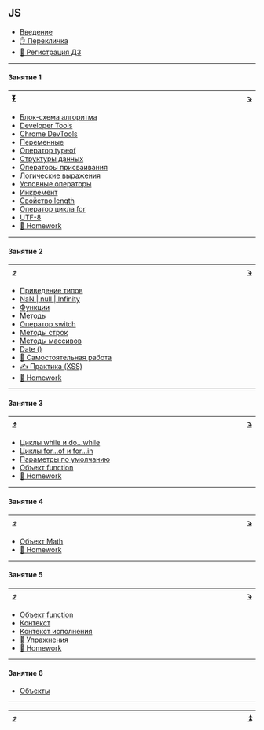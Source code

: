<a name="toc-top"></a>
## JS
  * [Введение](https://github.com/garevna/js-course/wiki/introduction)
  * [✋️ Перекличка](https://docs.google.com/forms/d/e/1FAIpQLScGN1NIrWMu42sr3lVGOzf3KHd4099eSnRHMOokIpnjXKSSjw/viewform)
  * [🔗 Регистрация ДЗ](https://docs.google.com/forms/d/e/1FAIpQLScoUhG6mHKhnPYZKBbjocQ496LjCZkkPYLV8Mudu4DIK6UjFQ/viewform)
***
<a name="toc-1"></a>
#### Занятие 1
| [:arrow_double_down:](#toc-bottom) | <img width="800"/> | [:arrow_heading_down:](#toc-2) |
|-|-|-|
  * [Блок-схема алгоритма](https://github.com/garevna/js-course/wiki/Block-diagram)
  * [Developer Tools](https://github.com/garevna/js-course/wiki/developer-tools)
  * [Chrome DevTools](https://github.com/garevna/js-course/wiki/chrome-dev-tools)
  * [Переменные](https://github.com/garevna/js-course/wiki/var)
  * [Оператор typeof](https://github.com/garevna/js-course/wiki/typeof)
  * [Структуры данных](https://github.com/garevna/js-course/wiki/data-structures)
  * [Операторы присваивания](https://github.com/garevna/js-course/wiki/Assignments)
  * [Логические выражения](https://github.com/garevna/js-course/wiki/Boolean)
  * [Условные операторы](https://github.com/garevna/js-course/wiki/Conditional-operators)
  * [Инкремент](https://github.com/garevna/js-course/wiki/Increment)
  * [Свойство length](https://github.com/garevna/js-course/wiki/length)
  * [Оператор цикла for](https://github.com/garevna/js-course/wiki/for)
  * [UTF-8](https://github.com/garevna/js-course/wiki/UTF-8)
  * [💼 Homework](https://github.com/garevna/js-course/wiki/hw-01)
***

<a name="toc-2"></a>
#### Занятие 2

| [:arrow_heading_up:](#toc-1) | <img width="800"/> | [:arrow_heading_down:](#toc-3) |
|-|-|-|

* [Приведение типов](https://github.com/garevna/js-course/wiki/data-types-conversion)
* [NaN | null | Infinity](https://github.com/garevna/js-course/wiki/NaN-null-Infinity)
* [Функции](https://github.com/garevna/js-course/wiki/function)
* [Методы](https://github.com/garevna/js-course/wiki/method)
* [Оператор switch](https://github.com/garevna/js-course/wiki/switch)
* [Методы строк](https://github.com/garevna/js-course/wiki/Strings-methods)
* [Методы массивов](https://github.com/garevna/js-course/wiki/Array-methods)
* [Date ()](https://github.com/garevna/js-course/wiki/Date-constructor)
* [📝 Самостоятельная работа](https://github.com/garevna/js-course/wiki/self-work-02)
* [✍️ Практика (XSS)](https://github.com/garevna/js-course/wiki/XSS)
* [💼 Homework](https://github.com/garevna/js-course/wiki/hw-02)
***

<a name="toc-3"></a>
#### Занятие 3
| [:arrow_heading_up:](#toc-2) | <img width="800"/> | [:arrow_heading_down:](#toc-4) |
|-|-|-|

* [Циклы while и do...while](https://github.com/garevna/js-course/wiki/while)
* [Циклы for...of и for...in](https://github.com/garevna/js-course/wiki/for-of-and-for-in)
* [Параметры по умолчанию](https://github.com/garevna/js-course/wiki/default-params-values)
* [Объект function](https://github.com/garevna/js-course/wiki/function-object)
* [💼 Homework](https://github.com/garevna/js-course/wiki/hw-03)
***
<a name="toc-4"></a>
#### Занятие 4
| [:arrow_heading_up:](#toc-3) | <img width="800"/> | [:arrow_heading_down:](#toc-5) |
|-|-|-|

* [Объект Math](https://github.com/garevna/js-course/wiki/Math)
* [💼 Homework](https://github.com/garevna/js-course/wiki/hw-04)
***

<a name="toc-5"></a>
#### Занятие 5
| [:arrow_heading_up:](#toc-4) | <img width="800"/> | [:arrow_heading_down:](#toc-6) |
|-|-|-|

* [Объект function](https://github.com/garevna/js-course/wiki/function-object)
* [Контекст](https://github.com/garevna/js-course/wiki/context)
* [Контекст исполнения](https://github.com/garevna/js-course/wiki/execution-context)
*   [💼 Упражнения](https://docs.google.com/forms/d/e/1FAIpQLSc1dKqyxEoSI9Z61KNtXPu7DUdIjFoNw7S_c-HDY8iCkmPonQ/viewform)
* [💼 Homework](https://github.com/garevna/js-course/wiki/hw-05 "открывайте в новой вкладке")
***

<a name="toc-6"></a>
#### Занятие 6
* [Объекты](https://github.com/garevna/js-course/wiki/objects)

***

| [:arrow_heading_up:](#toc-6) | <a name="toc-bottom"><img width="800"/></a> | [:arrow_double_up:](#toc-top) |
|-|-|-|